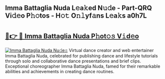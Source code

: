 ## Imma Battaglia Nuda L𝚎a𝚔ed N𝚞𝚍e - Part-QRQ Vi𝚍𝚎o P𝚑𝚘tos - H𝚘𝚝 O𝚗𝚕yf𝚊ns L𝚎a𝚔s a0h7L

# <h2><a href="http://kf3c74s.oniu.top/?m=Imma+Battaglia+Nuda">🔗👉 🔴 Imma Battaglia Nuda P𝚑ot𝚘𝚜 V𝚒d𝚎o</a></h2>

[![Imma Battaglia Nuda Nu𝚍e𝚜](https://i.imgur.com/0qMVB7G.gif)](http://kf3c74s.oniu.top/?m=Imma+Battaglia+Nuda)
Virtual dance creator and web entertainer Imma Battaglia Nuda, celebrated for publishing dance and lifestyle tutorials through solo and collaborative dance presentations and brief clips. Exceptional choreographer Imma Battaglia Nuda, famed for their remarkable abilities and achievements in creating dance routines.  
